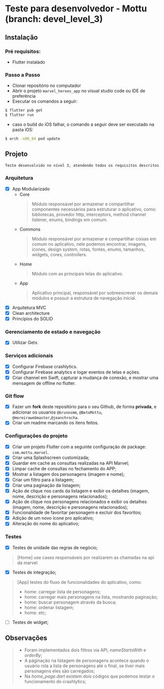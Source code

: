 
# Teste para desenvolvedor - Mottu (branch: devel_level_3)

## Instalação
### Pré requisitos:
- Flutter instalado

### Passo a Passo
- Clonar repositório no computador
- Abrir o projeto `marvel_heroes_app` no visual studio code ou IDE de preferência 
- Executar os comandos a seguir: 
```bash
$ flutter pub get
$ flutter run
```
- caso o build do iOS falhar, o comando a seguir deve ser executado na pasta iOS:
```bash
$ arch -x86_64 pod update
```

## Projeto
```bash
Teste desenvolvido no nível 3, atendendo todos os requisitos descritos abaixo:
```

### Arquitetura
- [x] App Modularizado
    - Core
        > Módulo responsável por armazenar e compartilhar componentes necessários para estruturar o aplicativo, como: bibliotecas, provedor http, interceptors, method channel listener, enums, bindings em comum.
    - Commons
        > Módulo responsável por armazenar e compartilhar coisas em comum no aplicativo, nele podemos encontrar, imagens, icones, design system, rotas, fontes, enums, tamanhos, widgets, cores, controllers.
    - Home
        > Módulo com as principais telas do aplicativo.
    - App
        > Aplicativo principal, responsável por sobreescrever os demais módulos e possuir a estrutura de navegação inicial.
- [x] Arquitetura MVC
- [x] Clean architecture
- [x] Princípios do SOLID

### Gerenciamento de estado e navegação
- [x] Utilizar Getx.

### Serviços adicionais
- [x] Configurar Firebase crashlytics.
- [x] Configurar Firebase analytics e logar eventos de telas e ações.
- [x] Criar channel em Swift, capturar a mudança de conexão, e mostrar uma mensagem de offline no flutter.

### Git flow
- [x] Fazer um **fork** deste repositório para o seu Github, de forma **privada**, e adicionar os usuarios `@brunosmm`, `@BetoMottu`, `@moreirawebmaster`,`@jeanchrocha`.
- [x] Criar um readme marcando os itens feitos.

### Configurações do projeto
- [x] Criar um projeto Flutter com a seguinte configuração de package: `com.mottu.marvel`.
- [x] Criar uma Splashscreen customizada;
- [x] Guardar em cache as consultas realizadas na API Marvel;
- [x] Limpar cache de consultas no fechamento do APP;
- [x] Mostrar a listagem dos personagens (imagem e nome);
- [x] Criar um filtro para a listagem;
- [x] Criar uma paginação da listagem;
- [x] Ação de clique nos cards da listagem e exibir os detalhes (imagem, nome, descrição e personagens relacionados);
- [x] Ação de clique nos personagens relacionados e exibir os detalhes (imagem, nome, descrição e personagens relacionados);
- [x] Funcionalidade de favoritar personagem e excluir dos favoritos;
- [x] Adição de um novo ícone pro aplicativo;
- [x] Alteração do nome do aplicativo;

### Testes
- [x] Testes de unidade das regras de negócio;
> [Home] use cases responsáveis por realizarem as chamadas na api da marvel.

- [x] Testes de integração;
> [App] testes do fluxo de funcionalidades do aplicativo, como: 
>- home: carregar lista de personagens;
>- home: carregar mais personagens na lista, mostrando paginação;
>- home: buscar personagem através da busca;
>- home: ordenar listagem;
>- home: etc;

- [ ] Testes de widget;

## Observações
>- Foram implementados dois filtros via API, *nameStartsWith* e *orderBy*;
>- A páginação na listagem de personagens acontece quando o usuário rola a lista de personagens até o final, se tiver mais personagens eles são carregados;
>- Na *home_page.dart* existem dois códigos que podemos testar o funcionamento do crashlytics;